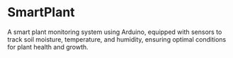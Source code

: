 # SmartPlant
A smart plant monitoring system using Arduino, equipped with sensors to track soil moisture, temperature, and humidity, ensuring optimal conditions for plant health and growth.
